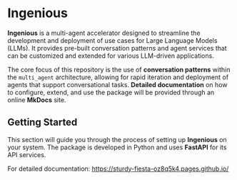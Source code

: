 
# Ingenious

**Ingenious** is a multi-agent accelerator designed to streamline the development and deployment of use cases for Large Language Models (LLMs). It provides pre-built conversation patterns and agent services that can be customized and extended for various LLM-driven applications.

The core focus of this repository is the use of **conversation patterns** within the `multi_agent` architecture, allowing for rapid iteration and deployment of agents that support conversational tasks. **Detailed documentation** on how to configure, extend, and use the package will be provided through an online **MkDocs** site.

## Getting Started

This section will guide you through the process of setting up **Ingenious** on your system. The package is developed in Python and uses **FastAPI** for its API services.

For detailed documentation: https://sturdy-fiesta-oz8q5k4.pages.github.io/

